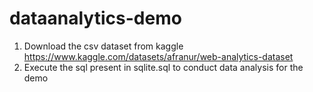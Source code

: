 # dataanalytics-demo
1. Download the csv dataset from kaggle https://www.kaggle.com/datasets/afranur/web-analytics-dataset 
2. Execute the sql present in sqlite.sql to conduct data analysis for the demo
